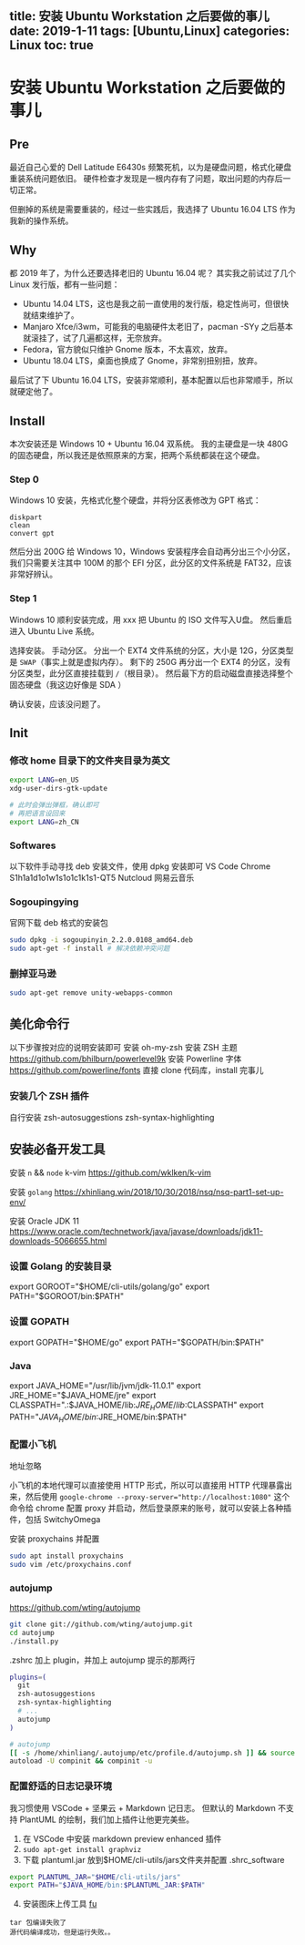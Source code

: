 title: 安装 Ubuntu Workstation 之后要做的事儿
date: 2019-1-11
tags: [Ubuntu,Linux]
categories: Linux
toc: true
---

# 安装 Ubuntu Workstation 之后要做的事儿

## Pre

最近自己心爱的 Dell Latitude E6430s 频繁死机，以为是硬盘问题，格式化硬盘重装系统问题依旧。
硬件检查才发现是一根内存有了问题，取出问题的内存后一切正常。

但删掉的系统是需要重装的，经过一些实践后，我选择了 Ubuntu 16.04 LTS 作为我新的操作系统。

## Why

都 2019 年了，为什么还要选择老旧的 Ubuntu 16.04 呢？
其实我之前试过了几个 Linux 发行版，都有一些问题：
- Ubuntu 14.04 LTS，这也是我之前一直使用的发行版，稳定性尚可，但很快就结束维护了。
- Manjaro Xfce/i3wm，可能我的电脑硬件太老旧了，pacman -SYy 之后基本就滚挂了，试了几遍都这样，无奈放弃。
- Fedora，官方貌似只维护 Gnome 版本，不太喜欢，放弃。
- Ubuntu 18.04 LTS，桌面也换成了 Gnome，非常别扭别扭，放弃。

最后试了下 Ubuntu 16.04 LTS，安装非常顺利，基本配置以后也非常顺手，所以就硬定他了。

## Install

本次安装还是 Windows 10 + Ubuntu 16.04 双系统。
我的主硬盘是一块 480G 的固态硬盘，所以我还是依照原来的方案，把两个系统都装在这个硬盘。

### Step 0

Windows 10 安装，先格式化整个硬盘，并将分区表修改为 GPT 格式：
```
diskpart
clean
convert gpt
```

然后分出 200G 给 Windows 10，Windows 安装程序会自动再分出三个小分区，我们只需要关注其中 100M 的那个 EFI 分区，此分区的文件系统是 FAT32，应该非常好辨认。

### Step 1

Windows 10 顺利安装完成，用 xxx 把 Ubuntu 的 ISO 文件写入U盘。
然后重启进入 Ubuntu Live 系统。

选择安装。
手动分区。
分出一个 EXT4 文件系统的分区，大小是 12G，分区类型是 `SWAP`（事实上就是虚拟内存）。
剩下的 250G 再分出一个 EXT4 的分区，没有分区类型，此分区直接挂载到 `/`（根目录）。
然后最下方的启动磁盘直接选择整个固态硬盘（我这边好像是 SDA ）

确认安装，应该没问题了。

## Init

### 修改 home 目录下的文件夹目录为英文

``` bash
export LANG=en_US
xdg-user-dirs-gtk-update

# 此时会弹出弹框，确认即可
# 再把语言设回来
export LANG=zh_CN
```
### Softwares

以下软件手动寻找 deb 安装文件，使用 dpkg 安装即可
VS Code
Chrome
S1h1a1d1o1w1s1o1c1k1s1-QT5
Nutcloud
网易云音乐

### Sogoupingying
官网下载 deb 格式的安装包
``` bash
sudo dpkg -i sogoupinyin_2.2.0.0108_amd64.deb
sudo apt-get -f install # 解决依赖冲突问题
```

### 删掉亚马逊
``` bash
sudo apt-get remove unity-webapps-common
```

## 美化命令行
以下步骤按对应的说明安装即可
安装 oh-my-zsh
安装 ZSH 主题 https://github.com/bhilburn/powerlevel9k
安装 Powerline 字体 https://github.com/powerline/fonts 直接 clone 代码库，install 完事儿

### 安装几个 ZSH 插件
自行安装
zsh-autosuggestions
zsh-syntax-highlighting


## 安装必备开发工具
安装 `n` && `node`
k-vim https://github.com/wklken/k-vim

安装 `golang`
https://xhinliang.win/2018/10/30/2018/nsq/nsq-part1-set-up-env/

安装 Oracle JDK 11
https://www.oracle.com/technetwork/java/javase/downloads/jdk11-downloads-5066655.html

### 设置 Golang 的安装目录
export GOROOT="$HOME/cli-utils/golang/go"
export PATH="$GOROOT/bin:$PATH"

### 设置 GOPATH
export GOPATH="$HOME/go"
export PATH="$GOPATH/bin:$PATH"

### Java
export JAVA_HOME="/usr/lib/jvm/jdk-11.0.1"
export JRE_HOME="$JAVA_HOME/jre"
export CLASSPATH=".:$JAVA_HOME/lib:$JRE_HOME/lib:$CLASSPATH"
export PATH="$JAVA_HOME/bin:$JRE_HOME/bin:$PATH"

### 配置小飞机
地址忽略

小飞机的本地代理可以直接使用 HTTP 形式，所以可以直接用 HTTP 代理暴露出来，然后使用
`google-chrome --proxy-server="http://localhost:1080"`
这个命令给 chrome 配置 proxy 并启动，然后登录原来的账号，就可以安装上各种插件，包括 SwitchyOmega

安装 proxychains 并配置
``` bash
sudo apt install proxychains
sudo vim /etc/proxychains.conf
```

### autojump
https://github.com/wting/autojump

``` bash
git clone git://github.com/wting/autojump.git
cd autojump
./install.py
```

.zshrc 加上 plugin，并加上 autojump 提示的那两行
``` bash
plugins=(
  git
  zsh-autosuggestions
  zsh-syntax-highlighting
  # ...
  autojump
)

# autojump
[[ -s /home/xhinliang/.autojump/etc/profile.d/autojump.sh ]] && source /home/xhinliang/.autojump/etc/profile.d/autojump.sh
autoload -U compinit && compinit -u
```

### 配置舒适的日志记录环境
我习惯使用 VSCode + 坚果云 + Markdown 记日志。
但默认的 Markdown 不支持 PlantUML 的绘制，我们加上插件让他更完美些。
1. 在 VSCode 中安装 markdown preview enhanced 插件
2. `sudo apt-get install graphviz`
3. 下载 plantuml.jar 放到$HOME/cli-utils/jars文件夹并配置 .shrc_software
``` bash
export PLANTUML_JAR="$HOME/cli-utils/jars"
export PATH="$JAVA_HOME/bin:$PLANTUML_JAR:$PATH"
```
4. 安装图床上传工具 [fu](https://github.com/klesh/fu)
```
tar 包编译失败了
源代码编译成功，但是运行失败。。
```